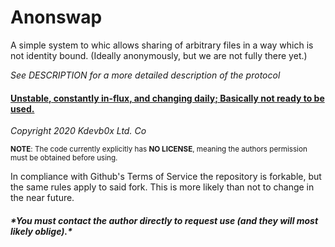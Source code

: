 <h1>Anonswap</h1>

A simple system to whic allows sharing of arbitrary files in a way which is not
identity bound. (Ideally anonymously, but we are not fully there yet.)

*See DESCRIPTION for a more detailed description of the protocol*

<h4><b><u>Unstable, constantly in-flux, and changing daily;
Basically not ready to be
used.</u></b></h4>

_Copyright 2020 Kdevb0x Ltd. Co_

<sup>**NOTE**: The code currently explicitly has <b>NO LICENSE</b>, meaning the authors permission
must be obtained before using.

In compliance with Github's Terms of Service the repository is forkable, but the same rules apply to said fork. This is more likely than not to change in the near future.
<br></sup>
<h5><b>*You must contact the author directly to request use (and they will most
likely oblige).*</b></h5>
